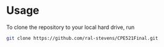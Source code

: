 # Usage
To clone the repository to your local hard drive, run
```bash
git clone https://github.com/ral-stevens/CPE521Final.git
```